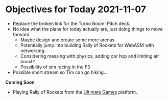 # Objectives for Today 2021-11-07

- Replace the broken link for the Turbo Boom! Pitch deck.
- No idea what the plans for today actually are, just doing things to move forward
  - Maybe design and create some more arenas.
  - Potentially jump into building Rally of Rockets for WebASM with networking.
  - Considering messing with physics, adding car hop and limiting air boost?
  - Possibility of sim racing in the F3
- Possible short stream so Tim can go hiking... 

**Coming Soon**

- Playing Rally of Rockets from the [Ultimate Games](https://ultimate.games/) platform.
